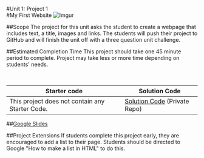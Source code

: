 #Unit 1: Project 1  
#My First Website
![Imgur](http://i.imgur.com/t7nUgLmm.png)

##Scope
The project for this unit asks the student to create a webpage that includes text, a title, images and links. The students will push their project to GitHub and will finish the unit off with a three question unit challenge.

##Estimated Completion Time
This project should take one 45 minute period to complete. Project may take less or more time depending on students' needs.  


<br>

| Starter code | Solution Code |
|-------|-------|
|This project does not contain any Starter Code. |[Solution Code](https://github.com/ScriptEdcurriculum/solutions2016/tree/master/year1/unit1/project1) (Private Repo) |

##[Google Slides](https://docs.google.com/presentation/d/1el_Ohy5n9a6RRTq_hEgtFa0rUUYhJenPrDfVAe3JUWs/edit?usp=sharing)

##Project Extensions
If students complete this project early, they are encouraged to add a list to their page. Students should be directed to Google "How to make a list in HTML" to do this.




